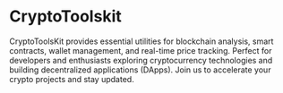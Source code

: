 # CryptoToolskit
CryptoToolsKit provides essential utilities for blockchain analysis, smart contracts, wallet management, and real-time price tracking. Perfect for developers and enthusiasts exploring cryptocurrency technologies and building decentralized applications (DApps). Join us to accelerate your crypto projects and stay updated.
